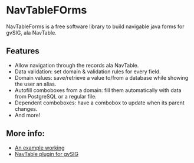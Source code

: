 # NavTableFOrms

NavTableForms is a free software library to build navigable java forms for gvSIG, ala NavTable.

## Features

* Allow navigation through the records ala NavTable.
* Data validation: set domain & validation rules for every field.
* Domain values: save/retrieve a value to/from a database while showing the user an alias.
* Autofill comboboxes from a domain: fill them automatically with data from PostgreSQL or a regular file.
* Dependent comboboxes: have a combobox to update when its parent changes.
* And more!

## More info:

* [An example working](http://github.com/navtable/navtableforms-example)
* [NavTable plugin for gvSIG](http://github.com/navtable/navtable)
